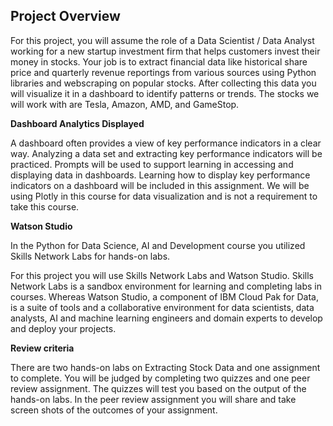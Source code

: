 <div><div class="reading-title css-1gq1bte"><h2 class="cds-143 css-quql2 cds-145">Project Overview</h2><div class="css-lkltx0"></div></div><div class="rc-CDSToCMLStylesheet css-752t57"><div id="" class="rc-RenderableHtml rc-CML show-soft-breaks css-z95mbv" dir="auto"><div><div data-track="true" data-track-app="open_course_home" data-track-page="item_layout" data-track-action="click" data-track-component="cml" role="presentation"><div data-track="true" data-track-app="open_course_home" data-track-page="item_layout" data-track-action="click" data-track-component="cml_link"><div><div class="cmlToHtml-content-container" style="white-space: pre-wrap"><p>For this project, you will assume the role of a Data Scientist / Data Analyst working for a new startup investment firm that helps customers invest their money in stocks. Your job is to extract financial data like historical share price and quarterly revenue reportings from various sources using Python libraries and webscraping on popular stocks. After collecting this data you will visualize it in a dashboard to identify patterns or trends. The stocks we will work with are Tesla, Amazon, AMD, and GameStop.</p><p><strong>Dashboard Analytics Displayed</strong></p><p>A dashboard often provides a view of key performance indicators in a clear way. Analyzing a data set and extracting key performance indicators will be practiced. Prompts will be used to support learning in accessing and displaying data in dashboards. Learning how to display key performance indicators on a dashboard will be included in this assignment. We will be using Plotly in this course for data visualization and is not a requirement to take this course.</p><p><strong>Watson Studio</strong></p><p>In the Python for Data Science, AI and Development course you utilized Skills Network Labs for hands-on labs.</p><p>For this project you will use Skills Network Labs and Watson Studio. Skills Network Labs is a sandbox environment for learning and completing labs in courses. Whereas Watson Studio, a component of IBM Cloud Pak for Data, is a suite of tools and a collaborative environment for data scientists, data analysts, AI and machine learning engineers and domain experts to develop and deploy your projects.</p><p><strong>Review criteria</strong></p><p>There are two hands-on labs on Extracting Stock Data and one assignment to complete. You will be judged by completing two quizzes and one peer review assignment. The quizzes will test you based on the output of the hands-on labs. In the peer review assignment you will share and take screen shots of the outcomes of your assignment.</p><p></div></div></div>
